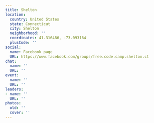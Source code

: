 ```yaml
---
title: Shelton
location:
  country: United States
  state: Connecticut
  city: Shelton
  neighborhood: ''
  coordinates: 41.316486, -73.093164
  plusCode: ''
social:
  name: Facebook page
  URL: https://www.facebook.com/groups/free.code.camp.shelton.ct
chat:
  name: ''
  URL: ''
event:
  name: ''
  URL: ''
leaders:
- name: ''
  URL: ''
photos:
  old: ''
  cover: ''
---
```

